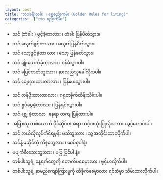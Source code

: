```yaml
---
layout: post
title: "ဘဝခရီးလမ်း ၊ ရွှေစည်းကမ်း (Golden Rules for living)"
categories:  ["ဘဝ စည်းကမ်း"]
---
```


- သင် (တံခါး ) ဖွင့်ခဲ့တာလား ၊ တံခါး ပြန်ပိတ်သွား။
- သင် ခလုတ်ဖွင့်တာလား ၊ ခလုတ်ပြန်ပိတ်သွား။
- သင် သော့ဖွင့်ခဲ့တာ လား ၊ သော့ ပြန်ခတ်သွား။
- သင် ချိုးဖောက်ခဲ့တာလား ၊ ဝန်ခံသွားပါ။
-  သင် မပြင်တတ်ဘူးလား ၊ နားလည်သူခေါ်လိုက်ပါ။
- သင် ချေးငှားထားတာလား ၊ ပြန်ပေးသွားပါ။
<!-- more -->
- သင် တန်ဖိုးထားတာလား ၊ ဂရုတစိုက်ထိန်းသိမ်းပါ။
- သင် ရှုပ်ပွေခဲ့တာလား ၊ ပြန်ရှင်းသွားပါ။
- သင် ရွှေ့ ခဲ့တာလာ ၊ နေရာ တကျ ပြန်ထားပါ။
-  အခြားသူ တစ်ယောက် ပိုင်ဆိုင်တဲ့အရာ သင့်အသုံးပြုလိုသလား ၊ ခွင့်တောင်းပါ။
- သင် ဘယ်လိုလုပ်ကိုင်ရမှန်း မသိဘူးလား ၊ သူ့ အတိုင်းထားလိုက်ပါ။
- သင်နဲ့ မဆိုင်တဲ့ ကိစ္စတွေလား ၊ မစပ်စုပါနဲ့။
- မပျက်စီးသေးဘူးလား ၊ မပြုပြင်ပါ နဲ့။
- တစ်ပါးသူရဲ့ နေ့ရက်တွေကို တောက်ပစေမှာလား ၊ ဖွင့်ဟလိုက်ပါ။
- တစ်ပါးသူရဲ့ နာမည်ကျော်ကြားမူကို ထိခိုက်စေမှာလား ရင်ထဲမှာ သိမ်းထားလိုက်ပါ။  

